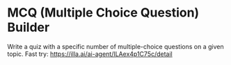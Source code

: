 # MCQ (Multiple Choice Question) Builder
Write a quiz with a specific number of multiple-choice questions on a given topic.
Fast try: https://illa.ai/ai-agent/ILAex4p1C75c/detail
